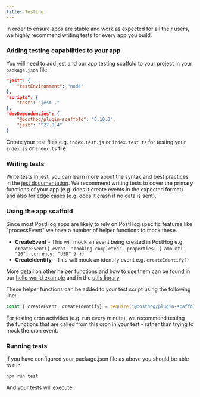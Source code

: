 ```yaml
---
title: Testing
---
```


In order to ensure apps are stable and work as expected for all their users, we highly recommend writing tests for every app you build.

### Adding testing capabilities to your app
You will need to add jest and our app testing scaffold to your project in your `package.json` file:
```json
"jest": {
    "testEnvironment": "node"
},
"scripts": {
    "test": "jest ."
},
"devDependencies": {
    "@posthog/plugin-scaffold": "0.10.0",
    "jest": "^27.0.4"
}
```

Create your test files e.g. `index.test.js` or `index.test.ts` for testing your `index.js` or `index.ts` file

### Writing tests

Write tests in jest, you can learn more about the syntax and best practices in the [jest documentation](https://jestjs.io/docs/getting-started). We recommend writing tests to cover the primary functions of your app (e.g. does it create events in the expected format) and also for edge cases (e.g. does it crash if no data is sent).

### Using the app scaffold

Since most PostHog apps are likely to rely on PostHog specific features like "processEvent" we have a number of helper functions to mock these.

* **CreateEvent** - This will mock an event being created in PostHog e.g. ```createEvent({ event: "booking completed", properties: { amount: "20", currency: "USD" } })```
* **CreateIdentify** - This will mock an identify event e.g. ```createIdentify()```

More detail on other helper functions and how to use them can be found in our [hello world example](https://github.com/PostHog/posthog-hello-world-plugin/blob/main/index.test.js) and in the [utils library](https://github.com/PostHog/plugin-scaffold/blob/main/test/utils.js)

These helper functions can be added to your test script using the following line:

```js
const { createEvent, createIdentify} = require("@posthog/plugin-scaffold/test/utils");
```

For testing cron activities (e.g. run every minute), we recommend testing the functions that are called from this cron in your test - rather than trying to mock the cron event.

### Running tests

If you have configured your package.json file as above you should be able to run

```bash
npm run test
```

And your tests will execute.